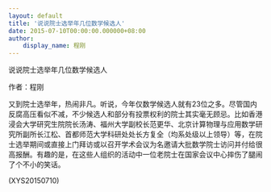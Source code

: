 ```yaml
---
layout: default
title: '说说院士选举年几位数学候选人'
date: 2015-07-10T00:00:00.000000+08:00
author:
    display_name: 程刚
---
```


说说院士选举年几位数学候选人

作者：程刚

又到院士选举年，热闹非凡。听说，今年仅数学候选人就有23位之多。尽管国内反腐高压看似不减，不少候选人和部分有投票权利的院士其实毫无顾忌。比如香港浸会大学研究生院院长汤涛、福州大学副校长范更华、北京计算物理与应用数学研究所副所长江松、首都师范大学科研处处长方复全（均系处级以上领导）等，在院士选举期间或直接上门拜访或以召开学术会议为名邀请大批数学院士访问并付给很高报酬。有趣的是，在这些人组织的活动中一位老院士在国家会议中心摔伤了腿闹了个不小的笑话。

(XYS20150710)

